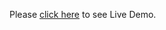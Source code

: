 Please <a href="https://mranonymous16.github.io/Basic-LoginForm/" target="_blank">click here</a> to see Live Demo.
